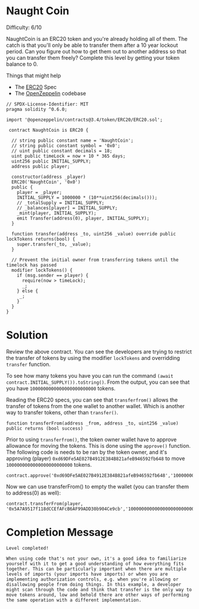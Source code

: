 # Naught Coin
Difficulty: 6/10

NaughtCoin is an ERC20 token and you're already holding all of them. The catch is that you'll only be able to transfer them after a 10 year lockout period. Can you figure out how to get them out to another address so that you can transfer them freely? Complete this level by getting your token balance to 0.

Things that might help
* The [ERC20](https://github.com/ethereum/EIPs/blob/master/EIPS/eip-20.md) Spec
* The [OpenZeppelin](https://github.com/OpenZeppelin/zeppelin-solidity/tree/master/contracts) codebase
  
``` Solidity
// SPDX-License-Identifier: MIT
pragma solidity ^0.6.0;

import '@openzeppelin/contracts@3.4/token/ERC20/ERC20.sol';

 contract NaughtCoin is ERC20 {

  // string public constant name = 'NaughtCoin';
  // string public constant symbol = '0x0';
  // uint public constant decimals = 18;
  uint public timeLock = now + 10 * 365 days;
  uint256 public INITIAL_SUPPLY;
  address public player;

  constructor(address _player) 
  ERC20('NaughtCoin', '0x0')
  public {
    player = _player;
    INITIAL_SUPPLY = 1000000 * (10**uint256(decimals()));
    // _totalSupply = INITIAL_SUPPLY;
    // _balances[player] = INITIAL_SUPPLY;
    _mint(player, INITIAL_SUPPLY);
    emit Transfer(address(0), player, INITIAL_SUPPLY);
  }
  
  function transfer(address _to, uint256 _value) override public lockTokens returns(bool) {
    super.transfer(_to, _value);
  }

  // Prevent the initial owner from transferring tokens until the timelock has passed
  modifier lockTokens() {
    if (msg.sender == player) {
      require(now > timeLock);
      _;
    } else {
     _;
    }
  } 
} 
```

# Solution
Review the above contract. You can see the developers are trying to restrict the transfer of tokens by using the modifier `lockTokens` and overridding `transfer` function.

To see how many tokens you have you can run the command `(await contract.INITIAL_SUPPLY()).toString()`. 
From the output, you can see that you have `1000000000000000000000000` tokens.


Reading the ERC20 specs, you can see that `transferfrom()` allows the transfer of tokens from the one wallet to another wallet. Which is another way to transfer tokens, other than `transfer()`.

``` Solidity
function transferFrom(address _from, address _to, uint256 _value) public returns (bool success)
```

Prior to using `transferfrom()`, the token owner wallet have to approve allowance for moving the tokens. This is done using the `approve()` function. The following code is needs to be ran by the token owner, and it's approving (player) `0xd69DFe5AE027B4912E384B821afeB946592fb648` to move `1000000000000000000000000` tokens.

``` Solidity
contract.approve('0xd69DFe5AE027B4912E384B821afeB946592fb648','1000000000000000000000000')
```

Now we can use transferFrom() to empty the wallet (you can transfer them to address(0) as well):
``` Solidity
contract.transferFrom(player, '0x5A7A9517f118dCCEfAFcB6AF99ADD30b904Ce9cb','1000000000000000000000000')
```

# Completion Message
```
Level completed!

When using code that's not your own, it's a good idea to familiarize yourself with it to get a good understanding of how everything fits together. This can be particularly important when there are multiple levels of imports (your imports have imports) or when you are implementing authorization controls, e.g. when you're allowing or disallowing people from doing things. In this example, a developer might scan through the code and think that transfer is the only way to move tokens around, low and behold there are other ways of performing the same operation with a different implementation.
```
